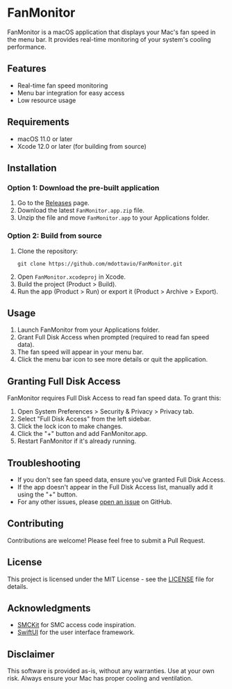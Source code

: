 # FanMonitor

FanMonitor is a macOS application that displays your Mac's fan speed in the menu bar. It provides real-time monitoring of your system's cooling performance.

## Features

- Real-time fan speed monitoring
- Menu bar integration for easy access
- Low resource usage

## Requirements

- macOS 11.0 or later
- Xcode 12.0 or later (for building from source)

## Installation

### Option 1: Download the pre-built application

1. Go to the [Releases](https://github.com/mdottavio/FanMonitor/releases) page.
2. Download the latest `FanMonitor.app.zip` file.
3. Unzip the file and move `FanMonitor.app` to your Applications folder.

### Option 2: Build from source

1. Clone the repository:
   ```
   git clone https://github.com/mdottavio/FanMonitor.git
   ```
2. Open `FanMonitor.xcodeproj` in Xcode.
3. Build the project (Product > Build).
4. Run the app (Product > Run) or export it (Product > Archive > Export).

## Usage

1. Launch FanMonitor from your Applications folder.
2. Grant Full Disk Access when prompted (required to read fan speed data).
3. The fan speed will appear in your menu bar.
4. Click the menu bar icon to see more details or quit the application.

## Granting Full Disk Access

FanMonitor requires Full Disk Access to read fan speed data. To grant this:

1. Open System Preferences > Security & Privacy > Privacy tab.
2. Select "Full Disk Access" from the left sidebar.
3. Click the lock icon to make changes.
4. Click the "+" button and add FanMonitor.app.
5. Restart FanMonitor if it's already running.

## Troubleshooting

- If you don't see fan speed data, ensure you've granted Full Disk Access.
- If the app doesn't appear in the Full Disk Access list, manually add it using the "+" button.
- For any other issues, please [open an issue](https://github.com/mdottavio/FanMonitor/issues) on GitHub.

## Contributing

Contributions are welcome! Please feel free to submit a Pull Request.

## License

This project is licensed under the MIT License - see the [LICENSE](LICENSE) file for details.

## Acknowledgments

- [SMCKit](https://github.com/beltex/SMCKit) for SMC access code inspiration.
- [SwiftUI](https://developer.apple.com/xcode/swiftui/) for the user interface framework.

## Disclaimer

This software is provided as-is, without any warranties. Use at your own risk. Always ensure your Mac has proper cooling and ventilation.
